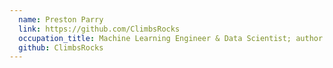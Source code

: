 ```yaml
---
  name: Preston Parry
  link: https://github.com/ClimbsRocks
  occupation_title: Machine Learning Engineer & Data Scientist; author of auto_ml & machineJS; teacher
  github: ClimbsRocks
---
```

